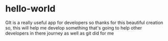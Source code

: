 # hello-world
GIt is a really useful app for developers so thanks for this beautiful creation so,  this will help me develop something that's going to help other developers in there journey as well as git did for me 
